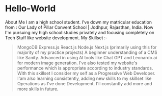 # Hello-World
About Me 
I am a high school student. I've down my matricular education from : Our Lady of Pillar Convent School | Jodhpur, Rajasthan, India.
Now I'm pursuing my high school studies privately and focusing completely on Tech Stuff like website development.
My Skillset :-
>MongoDB
>Express.js
>React.js
>Node.js
>Next.js (primarily using this for majority of my practice projects)
>A beginner understanding of a CMS like Sanity.
>Advanced in using AI tools like Chat GPT and Leonardo.ai for modern image generation.
>I've also tested my website's performance which is appropriate according to industry standards.
With this skillset I consider my self as a Progressive Web Developer. I'am also learning consistently, adding new skills to my skillset like Operations as I've done Development.
I'll constantly add more and more skills in future. 
